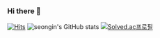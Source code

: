 ### Hi there 👋
[![Hits](https://hits.seeyoufarm.com/api/count/incr/badge.svg?url=https%3A%2F%2Fgithub.com%2Fseonginnnnn&count_bg=%23FFD8AA&title_bg=%23F3AFEE&icon=&icon_color=%23E7E7E7&title=hits&edge_flat=false)](https://hits.seeyoufarm.com)
![seongin's GitHub stats](https://github-readme-stats.vercel.app/api?username=seonginnnnn&show_icons=true&theme=radical)
[![Solved.ac프로필](http://mazassumnida.wtf/api/v2/generate_badge?boj=tjd6411)](https://solved.ac/tjd6411)
<!--
**seonginnnnn/seonginnnnn** is a ✨ _special_ ✨ repository because its `README.md` (this file) appears on your GitHub profile.

Here are some ideas to get you started:

- 🔭 I’m currently working on ...
- 🌱 I’m currently learning ...
- 👯 I’m looking to collaborate on ...
- 🤔 I’m looking for help with ...
- 💬 Ask me about ...
- 📫 How to reach me: ...
- 😄 Pronouns: ...
- ⚡ Fun fact: ...
-->
